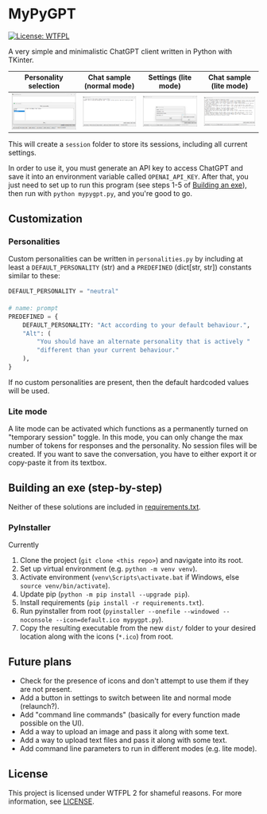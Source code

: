 # MyPyGPT

[![License: WTFPL](https://img.shields.io/badge/License-WTFPL-lightyellow.svg)](http://www.wtfpl.net/about/)

A very simple and minimalistic ChatGPT client written in Python with TKinter.

|     Personality selection      |   Chat sample (normal mode)    |      Settings (lite mode)      |    Chat sample (lite mode)     |
| :----------------------------: | :----------------------------: | :----------------------------: | :----------------------------: |
| [![pics/mypygpt-1.png](pics/mypygpt-1.png)](pics/mypygpt-1.png) | [![pics/mypygpt-2.png](pics/mypygpt-2.png)](pics/mypygpt-2.png) | [![pics/mypygpt-3.png](pics/mypygpt-3.png)](pics/mypygpt-3.png) | [![pics/mypygpt-4.png](pics/mypygpt-4.png)](pics/mypygpt-4.png) |

This will create a `session` folder to store its sessions, including all current settings.

In order to use it, you must generate an API key to access ChatGPT and save it into an environment variable called `OPENAI_API_KEY`. After that, you just need to set up to run this program (see steps 1-5 of [Building an exe](#building-an-exe-step-by-step)), then run with `python mypygpt.py`, and you're good to go.

## Customization

### Personalities

Custom personalities can be written in `personalities.py` by including at least a `DEFAULT_PERSONALITY` (str) and a `PREDEFINED` (dict[str, str]) constants similar to these:

```python
DEFAULT_PERSONALITY = "neutral"

# name: prompt
PREDEFINED = {
    DEFAULT_PERSONALITY: "Act according to your default behaviour.",
    "Alt": (
        "You should have an alternate personality that is actively "
        "different than your current behaviour."
    ),
}
```

If no custom personalities are present, then the default hardcoded values will be used.

### Lite mode

A lite mode can be activated which functions as a permanently turned on "temporary session" toggle. In this mode, you can only change the max number of tokens for responses and the personality.
No session files will be created. If you want to save the conversation, you have to either export it or copy-paste it from its textbox.

## Building an exe (step-by-step)

Neither of these solutions are included in [requirements.txt](./requirements.txt).

### PyInstaller

Currently

1. Clone the project (`git clone <this repo>`) and navigate into its root.
2. Set up virtual environment (e.g. `python -m venv venv`).
3. Activate environment (`venv\Scripts\activate.bat` if Windows, else `source venv/bin/activate`).
4. Update pip (`python -m pip install --upgrade pip`).
5. Install requirements (`pip install -r requirements.txt`).
6. Run pyinstaller from root (`pyinstaller --onefile --windowed --noconsole --icon=default.ico mypygpt.py`).
7. Copy the resulting executable from the new `dist/` folder to your desired location along with the icons (`*.ico`) from root.

## Future plans

- Check for the presence of icons and don't attempt to use them if they are not present.
- Add a button in settings to switch between lite and normal mode (relaunch?).
- Add "command line commands" (basically for every function made possible on the UI).
- Add a way to upload an image and pass it along with some text.
- Add a way to upload text files and pass it along with some text.
- Add command line parameters to run in different modes (e.g. lite mode).

## License

This project is licensed under WTFPL 2 for shameful reasons. For more information, see [LICENSE](./LICENSE).
